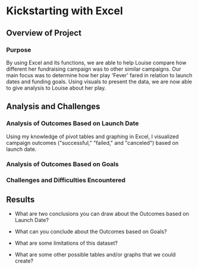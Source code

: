 # Kickstarting with Excel

## Overview of Project

### Purpose
By using Excel and its functions, we are able to help Louise compare how different her fundraising campaign was to other similar campaigns. Our main focus was to determine how her play 'Fever' fared in relation to launch dates and funding goals. Using visuals to present the data, we are now able to give analysis to Louise about her play.

## Analysis and Challenges

### Analysis of Outcomes Based on Launch Date

Using my knowledge of pivot tables and graphing in Excel, I visualized campaign outcomes ("successful," "failed," and "canceled") based on launch date.



### Analysis of Outcomes Based on Goals

### Challenges and Difficulties Encountered

## Results

- What are two conclusions you can draw about the Outcomes based on Launch Date?

- What can you conclude about the Outcomes based on Goals?

- What are some limitations of this dataset?

- What are some other possible tables and/or graphs that we could create?
